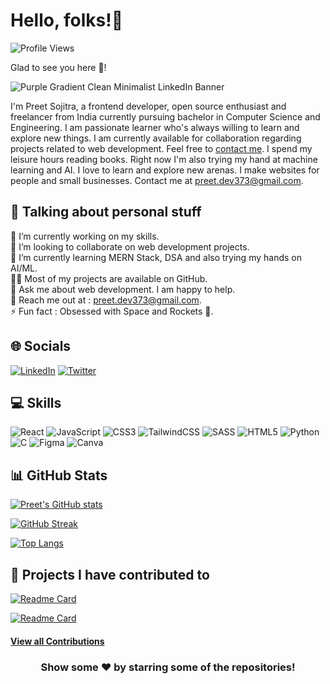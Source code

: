 # Hello, folks!👋

![Profile Views](https://komarev.com/ghpvc/?username=Preet-Sojitra&label=Profile+Views)

Glad to see you here 🤩!

![Purple Gradient Clean Minimalist LinkedIn Banner](https://user-images.githubusercontent.com/87543808/184222142-6aa892b9-7395-47ad-a655-28baac3fdacb.png)

I'm Preet Sojitra, a frontend developer, open source enthusiast and freelancer from India currently pursuing bachelor in Computer Science and Engineering. I am passionate learner who's always willing to learn and explore new things. I am currently available for collaboration regarding projects related to web development. Feel free to [contact me](https://mail.google.com/mail/?view=cm&fs=1&tf=1&to=preet.dev373@gmail.com). I spend my leisure hours reading books. Right now I'm also trying my hand at machine learning and AI. I love to learn and explore new arenas. I make websites for people and small businesses. Contact me at [preet.dev373@gmail.com](https://mail.google.com/mail/?view=cm&fs=1&tf=1&to=preet.dev373@gmail.com).

## 💫 Talking about personal stuff

🔭 I’m currently working on my skills.  
👯 I’m looking to collaborate on web development projects.  
🌱 I’m currently learning MERN Stack, DSA and also trying my hands on AI/ML.  
👨‍💻 Most of my projects are available on GitHub.  
💬 Ask me about web development. I am happy to help.  
📧 Reach me out at : preet.dev373@gmail.com.  
⚡ Fun fact : Obsessed with Space and Rockets 🚀.

## 🌐 Socials

[![LinkedIn](https://img.shields.io/badge/LinkedIn-%230077B5.svg?logo=linkedin&logoColor=white)](https://linkedin.com/in/preet-sojitra) [![Twitter](https://img.shields.io/badge/Twitter-%231DA1F2.svg?logo=Twitter&logoColor=white)](https://twitter.com/Preet_Sojitra03)

## 💻 Skills

![React](https://img.shields.io/badge/react-%2320232a.svg?style=for-the-badge&logo=react&logoColor=%2361DAFB) ![JavaScript](https://img.shields.io/badge/javascript-%23323330.svg?style=for-the-badge&logo=javascript&logoColor=%23F7DF1E) ![CSS3](https://img.shields.io/badge/css3-%231572B6.svg?style=for-the-badge&logo=css3&logoColor=white) ![TailwindCSS](https://img.shields.io/badge/tailwindcss-%2338B2AC.svg?style=for-the-badge&logo=tailwind-css&logoColor=white) ![SASS](https://img.shields.io/badge/SASS-hotpink.svg?style=for-the-badge&logo=SASS&logoColor=white) ![HTML5](https://img.shields.io/badge/html5-%23E34F26.svg?style=for-the-badge&logo=html5&logoColor=white) ![Python](https://img.shields.io/badge/python-3670A0?style=for-the-badge&logo=python&logoColor=ffdd54) ![C](https://img.shields.io/badge/c-%2300599C.svg?style=for-the-badge&logo=c&logoColor=white) ![Figma](https://img.shields.io/badge/figma-%23F24E1E.svg?style=for-the-badge&logo=figma&logoColor=white) ![Canva](https://img.shields.io/badge/Canva-%2300C4CC.svg?style=for-the-badge&logo=Canva&logoColor=white)

## 📊 GitHub Stats

[![Preet's GitHub stats](https://github-readme-stats.vercel.app/api?username=Preet-Sojitra&count_private=true&show_icons=true&theme=github_dark)](https://github.com/anuraghazra/github-readme-stats)

[![GitHub Streak](https://github-readme-streak-stats.herokuapp.com?user=Preet-Sojitra&theme=github-dark&background=0D1117&border=FFFFFF&stroke=4B8DDA&currStreakNum=C3D1D9&ring=1B2F45&sideLabels=C3D1D9&sideNums=C3D1D9&currStreakLabel=C3D1D9&dates=767F84)](https://git.io/streak-stats)

[![Top Langs](https://github-readme-stats.vercel.app/api/top-langs/?username=Preet-Sojitra&layout=compact&theme=github_dark&langs_count=6)](https://github.com/anuraghazra/github-readme-stats)

## 📔 Projects I have contributed to

[![Readme Card](https://github-readme-stats.vercel.app/api/pin/?username=astro-reactive&repo=astro-reactive&show_owner=true&theme=github_dark)]([https://github.com/csdojo-defaang/defaang](https://github.com/astro-reactive/astro-reactive))

[![Readme Card](https://github-readme-stats.vercel.app/api/pin/?username=Syknapse&repo=Contribute-To-This-Project&show_owner=true&theme=github_dark)](https://github.com/Syknapse/Contribute-To-This-Project)

  #### [View all Contributions](https://github.com/Preet-Sojitra/MyContributions)

<h3 align="center"> <b> Show some ❤️ by starring some of the repositories! </b> </h3>
